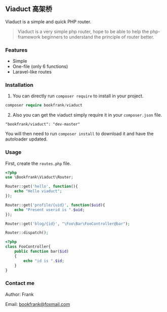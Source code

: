 ## Viaduct 高架桥

Viaduct is a simple and quick PHP router.

> Viaduct is a very simple php router, hope to be able to help the php-framework beginners to understand the principle of router better.

### Features

* Simple
* One-file (only 6 functions)
* Laravel-like routes


### Installation

1. You can directly run `composer require` to install in your project.

```php
composer require bookfrank/viaduct
```

2. Also you can get the viaduct simply require it in your `composer.json` file.

```
"bookfrank/viaduct": "dev-master"
```

You will then need to run `composer install` to download it and have the autoloader updated.

### Usage

First, create the `routes.php` file.

```php
<?php
use \Bookfrank\Viaduct\Router;

Router::get('hello', function(){
	echo "Hello viaduct";
});

Router::get('profile/{uid}', function($uid){
	echo "Present userid is ".$uid;
});

Router::get('blog/{id}', "\Foo\Bar\FooController@bar");

Router::dispatch();
```

```php
<?php
class FooController{
	public function bar($id)
    {
    	echo "id is ".$id;
    }
}
```


### Contact me

Author: Frank   

Email: bookfrank@foxmail.com




